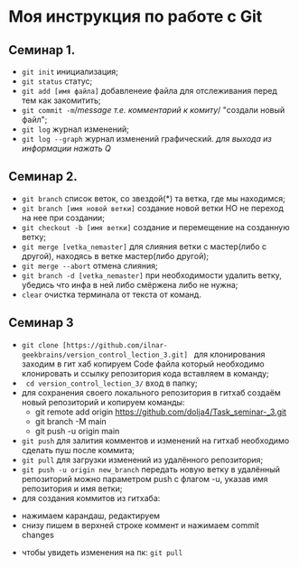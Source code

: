 # Моя инструкция по работе с Git
## Семинар 1.
- ``git init``  инициализация;
- ``git status``   статус;
- ``git add [имя файла]``  добавленеие файла для отслеживания перед тем как закомитить;
- ``git commit -m``/*message т.е. комментарий к комиту*/ "создали новый файл";
- ``git log``  журнал изменений;
- ``git log --graph``  журнал изменений графический.
*для выхода из информации нажать Q*

## Семинар 2.
* ``git branch``  список веток, cо звездой(*) та ветка, где мы находимся; 
* ``git branch [имя новой ветки]`` создание новой ветки НО не переход на нее при создании;
* ``git checkout -b [имя ветки]``    создание и перемещение на созданную ветку;
* ``git merge [vetka_nemaster]`` для слияния ветки с мастер(либо с другой), находясь в ветке мастер(либо другой);
* ``git merge --abort``  отмена слияния;
* ``git branch -d [vetka_nemaster]`` при необходимости удалить ветку, убедись что инфа в ней либо смёржена либо не нужна;
* ``clear``            очистка терминала от текста от команд.
## Семинар 3

* ``git clone [https://github.com/ilnar-geekbrains/version_control_lection_3.git] `` для клонирования заходим в гит хаб копируем Code файла который необходимо клонировать  и ссылку репозитория кода вставляем в команду;
* `` cd version_control_lection_3/``  вход в папку;
* для сохранения своего локального репозитория в гитхаб  создаём новый репозиторий и копируем команды:
  - git remote add origin https://github.com/dolja4/Task_seminar-_3.git
  - git branch -M main
  - git push -u origin main
* ``git push`` для залития комментов и изменений на гитхаб необходимо сделать пуш после коммита;
* ``git pull`` для загрузки изменений из удалённого репозитория;
* ``git push -u origin new_branch``  передать новую ветку в удалённый репозиторий можно параметром push с флагом -u, указав имя репозитория и имя ветки;
*   для создания коммитов из гитхаба:
- нажимаем карандаш, редактируем  
- снизу пишем в верхней строке коммент и нажимаем commit changes
* чтобы увидеть изменения на пк: ``git pull``
